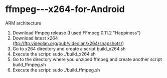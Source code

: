 ffmpeg---x264-for-Android
=========================

ARM architecture

1) Download ffmpeg release (I used FFmpeg 0.11.2 "Happiness")
2) Download latest x264 (ftp://ftp.videolan.org/pub/videolan/x264/snapshots/)
3) Go to x264 directory and create a script build_x264.sh
4) Execute the script: sudo ./build_x264.sh
5) Go to the directory where you unziped ffmpeg and create another script build_ffmpeg.sh
6) Execute the script: sudo ./build_ffmpeg.sh
